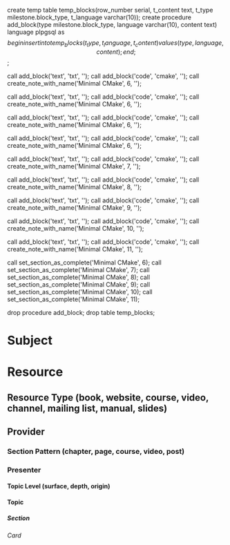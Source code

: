 create temp table temp_blocks(row_number serial, t_content text, t_type milestone.block_type, t_language varchar(10));
create procedure add_block(type milestone.block_type, language varchar(10), content text) language plpgsql as $$ begin insert into temp_blocks (t_type, t_language, t_content) values (type, language, content); end; $$;

call add_block('text', 'txt', '');
call add_block('code', 'cmake', '');
call create_note_with_name('Minimal CMake', 6, '');

call add_block('text', 'txt', '');
call add_block('code', 'cmake', '');
call create_note_with_name('Minimal CMake', 6, '');

call add_block('text', 'txt', '');
call add_block('code', 'cmake', '');
call create_note_with_name('Minimal CMake', 6, '');

call add_block('text', 'txt', '');
call add_block('code', 'cmake', '');
call create_note_with_name('Minimal CMake', 6, '');

call add_block('text', 'txt', '');
call add_block('code', 'cmake', '');
call create_note_with_name('Minimal CMake', 7, '');

call add_block('text', 'txt', '');
call add_block('code', 'cmake', '');
call create_note_with_name('Minimal CMake', 8, '');

call add_block('text', 'txt', '');
call add_block('code', 'cmake', '');
call create_note_with_name('Minimal CMake', 9, '');

call add_block('text', 'txt', '');
call add_block('code', 'cmake', '');
call create_note_with_name('Minimal CMake', 10, '');

call add_block('text', 'txt', '');
call add_block('code', 'cmake', '');
call create_note_with_name('Minimal CMake', 11, '');

call set_section_as_complete('Minimal CMake', 6);
call set_section_as_complete('Minimal CMake', 7);
call set_section_as_complete('Minimal CMake', 8);
call set_section_as_complete('Minimal CMake', 9);
call set_section_as_complete('Minimal CMake', 10);
call set_section_as_complete('Minimal CMake', 11);

drop procedure add_block;
drop table temp_blocks;
# Subject
# Resource
## Resource Type (book, website, course, video, channel, mailing list, manual, slides)
## Provider
### Section Pattern (chapter, page, course, video, post)
### Presenter

#### Topic Level (surface, depth, origin)
#### Topic

##### Section

###### Card
